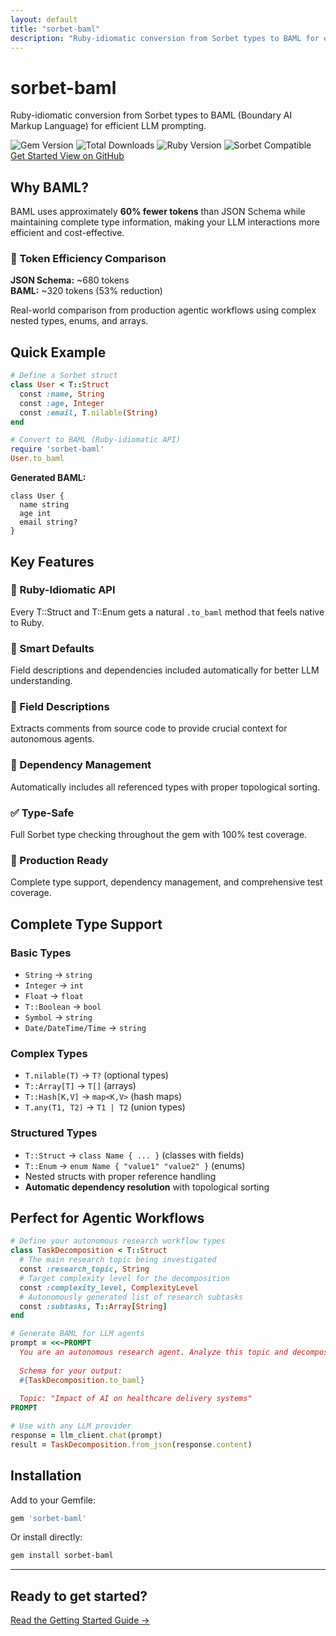 ```yaml
---
layout: default
title: "sorbet-baml"
description: "Ruby-idiomatic conversion from Sorbet types to BAML for efficient LLM prompting. 60% fewer tokens than JSON Schema while maintaining complete type information."
---
```


<div class="text-center mb-12">
  <h1 class="text-4xl font-bold text-gray-900 mb-4">sorbet-baml</h1>
  <p class="text-xl text-gray-600 max-w-3xl mx-auto">
    Ruby-idiomatic conversion from Sorbet types to BAML (Boundary AI Markup Language) for efficient LLM prompting.
  </p>
  
  <div class="flex flex-wrap justify-center gap-4 mt-8">
    <img src="https://img.shields.io/gem/v/sorbet-baml" alt="Gem Version" />
    <img src="https://img.shields.io/gem/dt/sorbet-baml" alt="Total Downloads" />
    <img src="https://img.shields.io/badge/Ruby-3.0%2B-red" alt="Ruby Version" />
    <img src="https://img.shields.io/badge/Sorbet-compatible-blue" alt="Sorbet Compatible" />
  </div>
  
  <div class="flex flex-wrap justify-center gap-4 mt-6">
    <a href="/sorbet-baml/getting-started/" class="bg-blue-600 text-white px-6 py-3 rounded-lg font-medium hover:bg-blue-700 transition-colors">
      Get Started
    </a>
    <a href="https://github.com/vicentereig/sorbet-baml" class="bg-gray-100 text-gray-700 px-6 py-3 rounded-lg font-medium hover:bg-gray-200 transition-colors">
      View on GitHub
    </a>
  </div>
</div>

## Why BAML?

BAML uses approximately **60% fewer tokens** than JSON Schema while maintaining complete type information, making your LLM interactions more efficient and cost-effective.

<div class="bg-blue-50 border border-blue-200 rounded-lg p-6 my-8">
  <h3 class="text-lg font-semibold text-blue-900 mb-3">🚀 Token Efficiency Comparison</h3>
  <div class="grid grid-cols-1 md:grid-cols-2 gap-4">
    <div>
      <strong>JSON Schema:</strong> ~680 tokens
    </div>
    <div>
      <strong>BAML:</strong> ~320 tokens <span class="text-blue-600 font-semibold">(53% reduction)</span>
    </div>
  </div>
  <p class="text-blue-800 mt-3">
    Real-world comparison from production agentic workflows using complex nested types, enums, and arrays.
  </p>
</div>

## Quick Example

```ruby
# Define a Sorbet struct
class User < T::Struct
  const :name, String
  const :age, Integer
  const :email, T.nilable(String)
end

# Convert to BAML (Ruby-idiomatic API)
require 'sorbet-baml'
User.to_baml
```

**Generated BAML:**
```baml
class User {
  name string
  age int
  email string?
}
```

## Key Features

<div class="grid grid-cols-1 md:grid-cols-2 lg:grid-cols-3 gap-6 my-8">
  <div class="bg-white p-6 rounded-lg border border-gray-200">
    <h3 class="font-semibold text-gray-900 mb-2">🎯 Ruby-Idiomatic API</h3>
    <p class="text-gray-600">Every T::Struct and T::Enum gets a natural <code>.to_baml</code> method that feels native to Ruby.</p>
  </div>
  
  <div class="bg-white p-6 rounded-lg border border-gray-200">
    <h3 class="font-semibold text-gray-900 mb-2">🧠 Smart Defaults</h3>
    <p class="text-gray-600">Field descriptions and dependencies included automatically for better LLM understanding.</p>
  </div>
  
  <div class="bg-white p-6 rounded-lg border border-gray-200">
    <h3 class="font-semibold text-gray-900 mb-2">📝 Field Descriptions</h3>
    <p class="text-gray-600">Extracts comments from source code to provide crucial context for autonomous agents.</p>
  </div>
  
  <div class="bg-white p-6 rounded-lg border border-gray-200">
    <h3 class="font-semibold text-gray-900 mb-2">🔗 Dependency Management</h3>
    <p class="text-gray-600">Automatically includes all referenced types with proper topological sorting.</p>
  </div>
  
  <div class="bg-white p-6 rounded-lg border border-gray-200">
    <h3 class="font-semibold text-gray-900 mb-2">✅ Type-Safe</h3>
    <p class="text-gray-600">Full Sorbet type checking throughout the gem with 100% test coverage.</p>
  </div>
  
  <div class="bg-white p-6 rounded-lg border border-gray-200">
    <h3 class="font-semibold text-gray-900 mb-2">🏁 Production Ready</h3>
    <p class="text-gray-600">Complete type support, dependency management, and comprehensive test coverage.</p>
  </div>
</div>

## Complete Type Support

### Basic Types
- `String` → `string`
- `Integer` → `int` 
- `Float` → `float`
- `T::Boolean` → `bool`
- `Symbol` → `string`
- `Date/DateTime/Time` → `string`

### Complex Types
- `T.nilable(T)` → `T?` (optional types)
- `T::Array[T]` → `T[]` (arrays)
- `T::Hash[K,V]` → `map<K,V>` (hash maps)
- `T.any(T1, T2)` → `T1 | T2` (union types)

### Structured Types
- `T::Struct` → `class Name { ... }` (classes with fields)
- `T::Enum` → `enum Name { "value1" "value2" }` (enums)
- Nested structs with proper reference handling
- **Automatic dependency resolution** with topological sorting

## Perfect for Agentic Workflows

```ruby
# Define your autonomous research workflow types
class TaskDecomposition < T::Struct
  # The main research topic being investigated
  const :research_topic, String
  # Target complexity level for the decomposition
  const :complexity_level, ComplexityLevel
  # Autonomously generated list of research subtasks
  const :subtasks, T::Array[String]
end

# Generate BAML for LLM agents
prompt = <<~PROMPT
  You are an autonomous research agent. Analyze this topic and decompose it.
  
  Schema for your output:
  #{TaskDecomposition.to_baml}
  
  Topic: "Impact of AI on healthcare delivery systems"
PROMPT

# Use with any LLM provider
response = llm_client.chat(prompt)
result = TaskDecomposition.from_json(response.content)
```

## Installation

Add to your Gemfile:

```ruby
gem 'sorbet-baml'
```

Or install directly:

```bash
gem install sorbet-baml
```

---

<div class="text-center mt-12">
  <h2 class="text-2xl font-bold text-gray-900 mb-4">Ready to get started?</h2>
  <a href="/sorbet-baml/getting-started/" class="bg-blue-600 text-white px-8 py-3 rounded-lg font-medium hover:bg-blue-700 transition-colors inline-block">
    Read the Getting Started Guide →
  </a>
</div>